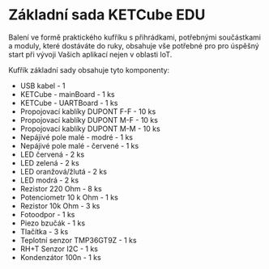 # Základní sada KETCube EDU

Balení ve formě praktického kufříku s přihrádkami, potřebnými součástkami a moduly, které dostáváte do ruky, obsahuje vše potřebné pro pro úspěšný start při vývoji Vašich aplikací nejen v oblasti IoT.

Kufřík základní sady obsahuje tyto komponenty:

  * USB kabel - 1
  * KETCube - mainBoard - 1 ks
  * KETCube - UARTBoard - 1 ks
  * Propojovací kablíky DUPONT F-F - 10 ks
  * Propojovací kablíky DUPONT M-F - 10 ks
  * Propojovací kablíky DUPONT M-M - 10 ks
  * Nepájivé pole malé - modré - 1 ks
  * Nepájivé pole malé - červené - 1 ks
  * LED červená - 2 ks
  * LED zelená - 2 ks
  * LED oranžová/žlutá - 2 ks
  * LED modrá - 2 ks
  * Rezistor 220 Ohm - 8 ks
  * Potenciometr 10 k Ohm - 1 ks
  * Rezistor 10k Ohm - 3 ks
  * Fotoodpor - 1 ks
  * Piezo bzučák - 1 ks
  * Tlačítka - 3 ks
  * Teplotní senzor TMP36GT9Z - 1 ks
  * RH+T Senzor I2C - 1 ks
  * Kondenzátor 100n - 1 ks
